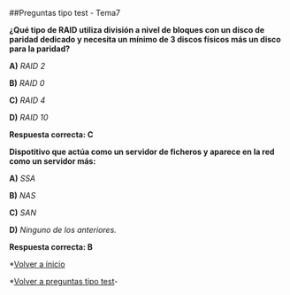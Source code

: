 ##Preguntas tipo test - Tema7


**¿Qué tipo de RAID utiliza división a nivel de bloques con un disco de paridad dedicado y necesita un mínimo de 3 discos físicos más un disco para la paridad?**


**A)** *RAID 2*


**B)** *RAID 0*


**C)** *RAID 4*


**D)** *RAID 10*


**Respuesta correcta: C**


**Dispotitivo que actúa como un servidor de ficheros y aparece en la red como un servidor más:**


**A)** *SSA*


**B)** *NAS*


**C)** *SAN*


**D)** *Ninguno de los anteriores.*


**Respuesta correcta: B**


*[Volver a ínicio](../../../)

*[Volver a preguntas tipo test](../../../Preguntas_Test)-
